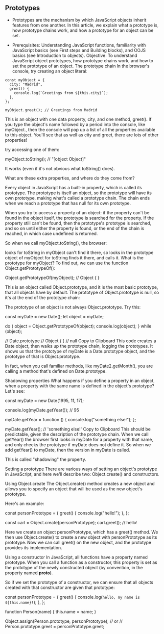 ## Prototypes

- Prototypes are the mechanism by which JavaScript objects inherit features from one another. In this article, we explain what a prototype is, how prototype chains work, and how a prototype for an object can be set.

- Prerequisites:	Understanding JavaScript functions, familiarity with JavaScript basics (see First steps and Building blocks), and OOJS basics (see Introduction to objects).
Objective:	To understand JavaScript object prototypes, how prototype chains work, and how to set the prototype of an object.
The prototype chain
In the browser's console, try creating an object literal:
```
const myObject = {
  city: "Madrid",
  greet() {
    console.log(`Greetings from ${this.city}`);
  },
};

myObject.greet(); // Greetings from Madrid
```
This is an object with one data property, city, and one method, greet(). If you type the object's name followed by a period into the console, like myObject., then the console will pop up a list of all the properties available to this object. You'll see that as well as city and greet, there are lots of other properties!

try accessing one of them:

myObject.toString(); // "[object Object]"

It works (even if it's not obvious what toString() does).

What are these extra properties, and where do they come from?

Every object in JavaScript has a built-in property, which is called its prototype. The prototype is itself an object, so the prototype will have its own prototype, making what's called a prototype chain. The chain ends when we reach a prototype that has null for its own prototype.

When you try to access a property of an object: if the property can't be found in the object itself, the prototype is searched for the property. If the property still can't be found, then the prototype's prototype is searched, and so on until either the property is found, or the end of the chain is reached, in which case undefined is returned.

So when we call myObject.toString(), the browser:

looks for toString in myObject
can't find it there, so looks in the prototype object of myObject for toString
finds it there, and calls it.
What is the prototype for myObject? To find out, we can use the function Object.getPrototypeOf():

Object.getPrototypeOf(myObject); // Object { }

This is an object called Object.prototype, and it is the most basic prototype, that all objects have by default. The prototype of Object.prototype is null, so it's at the end of the prototype chain:

The prototype of an object is not always Object.prototype. Try this:

const myDate = new Date();
let object = myDate;

do {
  object = Object.getPrototypeOf(object);
  console.log(object);
} while (object);

// Date.prototype
// Object { }
// null
Copy to Clipboard
This code creates a Date object, then walks up the prototype chain, logging the prototypes. It shows us that the prototype of myDate is a Date.prototype object, and the prototype of that is Object.prototype.

In fact, when you call familiar methods, like myDate2.getMonth(), you are calling a method that's defined on Date.prototype.

Shadowing properties
What happens if you define a property in an object, when a property with the same name is defined in the object's prototype? Let's see:

const myDate = new Date(1995, 11, 17);

console.log(myDate.getYear()); // 95

myDate.getYear = function () {
  console.log("something else!");
};

myDate.getYear(); // 'something else!'
Copy to Clipboard
This should be predictable, given the description of the prototype chain. When we call getYear() the browser first looks in myDate for a property with that name, and only checks the prototype if myDate does not define it. So when we add getYear() to myDate, then the version in myDate is called.

This is called "shadowing" the property.

Setting a prototype
There are various ways of setting an object's prototype in JavaScript, and here we'll describe two: Object.create() and constructors.

Using Object.create
The Object.create() method creates a new object and allows you to specify an object that will be used as the new object's prototype.

Here's an example:

const personPrototype = {
  greet() {
    console.log("hello!");
  },
};

const carl = Object.create(personPrototype);
carl.greet(); // hello!

Here we create an object personPrototype, which has a greet() method. We then use Object.create() to create a new object with personPrototype as its prototype. Now we can call greet() on the new object, and the prototype provides its implementation.

Using a constructor
In JavaScript, all functions have a property named prototype. When you call a function as a constructor, this property is set as the prototype of the newly constructed object (by convention, in the property named __proto__).

So if we set the prototype of a constructor, we can ensure that all objects created with that constructor are given that prototype:

const personPrototype = {
  greet() {
    console.log(`hello, my name is ${this.name}!`);
  },
};

function Person(name) {
  this.name = name;
}

Object.assign(Person.prototype, personPrototype);
// or
// Person.prototype.greet = personPrototype.greet;

